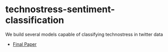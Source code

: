 # technostress-sentiment-classification
We build several models capable of classifying technostress in twitter data

- [Final Paper](https://www.researchgate.net/profile/Christian-Klose-4/publication/337051545_TECHNOSTRESS_CLASSIFICATION_USING_MACHINE_LEARNING_ON_TWITTER_DATA/links/5dc2bcb892851c8180315232/TECHNOSTRESS-CLASSIFICATION-USING-MACHINE-LEARNING-ON-TWITTER-DATA.pdf)

